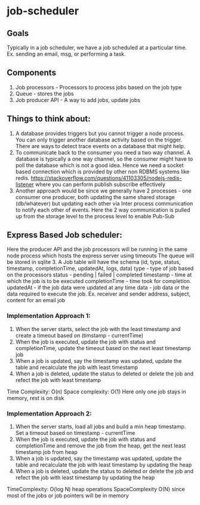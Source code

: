 # job-scheduler

## Goals
Typically in a job scheduler, we have a job scheduled at a particular time. Ex. sending an email, msg, or performing a task.

## Components
1. Job processors - Processors to process jobs based on the job type
2. Queue - stores the jobs
3. Job producer API - A way to add jobs, update jobs

## Things to think about:
1. A database provides triggers but you cannot trigger a node process. You can only trigger another database activity based on the trigger. There are ways to detect trace events on a database that might help.
2. To communicate back to the consumer you need a two way channel. A database is typically a one way channel, so the consumer might have to poll the database which is not a good idea. Hence we need a socket based connection which is provided by other non RDBMS systems like redis. https://stackoverflow.com/questions/41103305/nodejs-redis-listener where you can perform publish subscribe effectively
3. Another approach would be since we generally have 2 processes - one consumer one producer, both updating the same shared storage (db/whatever) but updating each other via Inter process communication to notify each other of events. Here the 2 way communication is pulled up from the storage level to the process level to enable Pub-Sub


## Express Based Job scheduler:
Here the producer API and the job processors will be running in the same node process which hosts the express server using timeouts
The queue will be stored in sqlite 3.
A Job table will have the schema (id, type, status, timestamp, completionTime, updatedAt, logs, data)
type - type of job based on the processors
status - pending | failed | completed
timestamp - time at which the job is to be executed
completionTime - time took for completion. 
updatedAt - if the job data were updated at any time
data - job data or the data required to execute the job. Ex. receiver and sender address, subject, content for an email job

### Implementation Approach 1:


1. When the server starts, select the job with the least timestamp and create a timeout based on (timstamp - currentTime)
2. When the job is executed, update the job with status and completionTime, update the timeout based on the next least timestamp job
3. When a job is updated, say the timestamp was updated, update the table and recalculate the job with least timestamp
4. When a job is deleted, update the status to deleted or delete the job and refect the job with least timestamp

Time Complexity: O(n)
Space complexity: O(1) Here only one job stays in memory, rest is on disk

### Implementation Approach 2:
1. When the server starts, load all jobs and build a min heap timestamp. Set a timeout based on timestamp - currentTime
2. When the job is executed, update the job with status and completionTime and remove the job from the heap, get the next least timestamp job from heap
3. When a job is updated, say the timestamp was updated, update the table and recalculate the job with least timestamp by updating the heap
4. When a job is deleted, update the status to deleted or delete the job and refect the job with least timestamp by updating the heap

TimeComplexity: O(log N) heap operations
SpaceComplexity O(N) since most of the jobs or job pointers will be in memory
